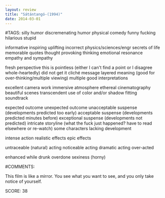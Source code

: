 ```yaml
---
layout: review
title: "Sátántangó-(1994)"
date: 2014-03-01
---
```


#TAGS:
silly humor
discremenating humor
physical comedy
funny
fucking hilarious
stupid

informative
inspiring
uplifting
incorrect physics/sciences/engr
secrets of life
memorable quotes
thought provoking thinking
emotional resonance
empathy and sympathy

fresh perspective
this is pointless (either I can't find a point or I disagree whole-heartedly)
did not get it
cliché message
layered meaning (good for over-thinking/multiple viewing)
multiple good interpretations

excellent camera work
immersive atmosphere
ethereal cinematography
beautiful scenes
transcendent use of color and/or shadow
fitting soundtrack

expected outcome
unexpected outcome
unacceptable suspense (developments predicted too early)
acceptable suspense (developments predicted minutes before)
exceptional suspense (developments not predicted)
intricate storyline (what the fuck just happened? have to read elsewhere or re-watch)
some characters lacking development

intense action
realistic effects
epic effects

untraceable (natural) acting
noticeable acting
dramatic acting
over-acted

enhanced while drunk
overdone sexiness (horny)

#COMMENTS:

This film is like a mirror. You see what you want to see, and you only take notice of yourself.




SCORE:
38
